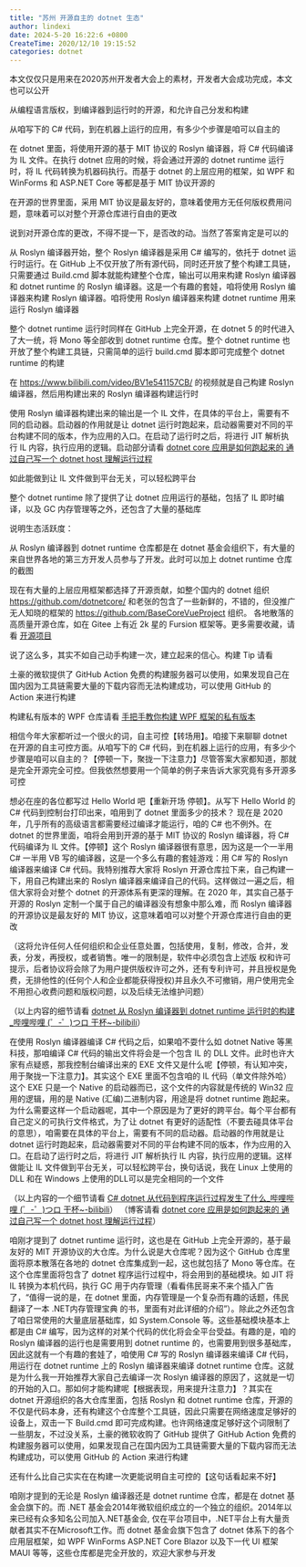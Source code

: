 ```yaml
---
title: "苏州 开源自主的 dotnet 生态"
author: lindexi
date: 2024-5-20 16:22:6 +0800
CreateTime: 2020/12/10 19:15:52
categories: dotnet
---
```


本文仅仅只是用来在2020苏州开发者大会上的素材，开发者大会成功完成，本文也可以公开

<!--more-->


<!-- CreateTime:2020/12/10 19:15:52 -->

从编程语言版权，到编译器到运行时的开源，和允许自己分发和构建

从咱写下的 C# 代码，到在机器上运行的应用，有多少个步骤是咱可以自主的

在 dotnet 里面，将使用开源的基于 MIT 协议的 Roslyn 编译器，将 C# 代码编译为 IL 文件。在执行 dotnet 应用的时候，将会通过开源的 dotnet runtime 运行时，将 IL 代码转换为机器码执行。而基于 dotnet 的上层应用的框架，如 WPF 和 WinForms 和 ASP.NET Core 等都是基于 MIT 协议开源的

在开源的世界里面，采用 MIT 协议是最友好的，意味着使用方无任何版权费用问题，意味着可以对整个开源仓库进行自由的更改

说到对开源仓库的更改，不得不提一下，是否改的动。当然了答案肯定是可以的

从 Roslyn 编译器开始，整个 Roslyn 编译器是采用 C# 编写的，依托于 dotnet 运行时运行。在 GitHub 上不仅开放了所有源代码，同时还开放了整个构建工具链，只需要通过 Build.cmd 脚本就能构建整个仓库，输出可以用来构建 Roslyn 编译器和 dotnet runtime 的 Roslyn 编译器。这是一个有趣的套娃，咱将使用 Roslyn 编译器来构建 Roslyn 编译器。咱将使用 Roslyn 编译器来构建 dotnet runtime 用来运行 Roslyn 编译器

整个 dotnet runtime 运行时同样在 GitHub 上完全开源，在 dotnet 5 的时代进入了大一统，将 Mono 等全部收到 dotnet runtime 仓库。整个 dotnet runtime 也开放了整个构建工具链，只需简单的运行 build.cmd 脚本即可完成整个 dotnet runtime 的构建

在 https://www.bilibili.com/video/BV1e541157CB/ 的视频就是自己构建 Roslyn 编译器，然后用构建出来的 Roslyn 编译器构建运行时




使用 Roslyn 编译器构建出来的输出是一个 IL 文件，在具体的平台上，需要有不同的启动器。启动器的作用就是让 dotnet 运行时跑起来，启动器需要对不同的平台构建不同的版本，作为应用的入口。在启动了运行时之后，将进行 JIT 解析执行 IL 内容，执行应用的逻辑。启动部分请看 [dotnet core 应用是如何跑起来的 通过自己写一个 dotnet host 理解运行过程](https://blog.lindexi.com/post/dotnet-core-%E5%BA%94%E7%94%A8%E6%98%AF%E5%A6%82%E4%BD%95%E8%B7%91%E8%B5%B7%E6%9D%A5%E7%9A%84-%E9%80%9A%E8%BF%87%E8%87%AA%E5%B7%B1%E5%86%99%E4%B8%80%E4%B8%AA-dotnet-host-%E7%90%86%E8%A7%A3%E8%BF%90%E8%A1%8C%E8%BF%87%E7%A8%8B.html )

如此能做到让 IL 文件做到平台无关，可以轻松跨平台





整个 dotnet runtime 除了提供了让 dotnet 应用运行的基础，包括了 IL 即时编译，以及 GC 内存管理等之外，还包含了大量的基础库



说明生态活跃度：

从 Roslyn 编译器到 dotnet runtime 仓库都是在 dotnet 基金会组织下，有大量的来自世界各地的第三方开发人员参与了开发。此时可以加上 dotnet runtime 仓库的截图

现在有大量的上层应用框架都选择了开源贡献，如整个国内的 dotnet 组织 https://github.com/dotnetcore/ 和老张的包含了一些新鲜的，不错的，但没推广无人知晓的框架的 https://github.com/BaseCoreVueProject 组织。 各地散落的高质量开源仓库，如在 Gitee 上有近 2k 星的 Fursion 框架等。更多需要收藏，请看 [开源项目](https://blog.lindexi.com/post/%E5%BC%80%E6%BA%90%E9%A1%B9%E7%9B%AE.html )



说了这么多，其实不如自己动手构建一次，建立起来的信心。构建 Tip 请看

土豪的微软提供了 GitHub Action 免费的构建服务器可以使用，如果发现自己在国内因为工具链需要大量的下载内容而无法构建成功，可以使用 GitHub 的 Action 来进行构建

构建私有版本的 WPF 仓库请看 [手把手教你构建 WPF 框架的私有版本](https://blog.lindexi.com/post/%E6%89%8B%E6%8A%8A%E6%89%8B%E6%95%99%E4%BD%A0%E6%9E%84%E5%BB%BA-WPF-%E6%A1%86%E6%9E%B6%E7%9A%84%E7%A7%81%E6%9C%89%E7%89%88%E6%9C%AC.html )




相信今年大家都听过一个很火的词，自主可控【转场用】。咱接下来聊聊 dotnet 在开源的自主可控方面。从咱写下的 C# 代码，到在机器上运行的应用，有多少个步骤是咱可以自主的？【停顿一下，聚拢一下注意力】尽管答案大家都知道，那就是完全开源完全可控。但我依然想要用一个简单的例子来告诉大家究竟有多开源多可控

想必在座的各位都写过 Hello World 吧【重新开场 停顿】。从写下 Hello World 的 C# 代码到控制台打印出来，咱用到了 dotnet 里面多少的技术？ 现在是 2020 年，几乎所有的高级语言都需要经过编译才能运行，咱的 C# 也不例外。在 dotnet 的世界里面，咱将会用到开源的基于 MIT 协议的 Roslyn 编译器，将 C# 代码编译为 IL 文件。【停顿】这个 Roslyn 编译器很有意思，因为这是一个一半用 C# 一半用 VB 写的编译器，这是一个多么有趣的套娃游戏：用 C# 写的 Roslyn 编译器来编译 C# 代码。我特别推荐大家将 Roslyn 开源仓库拉下来，自己构建一下，用自己构建出来的 Roslyn 编译器来编译自己的代码。这样做过一遍之后，相信大家将会对整个 dotnet 的开源体系有更深的理解。在 2020 年，其实自己基于开源的 Roslyn 定制一个属于自己的编译器没有想象中那么难，而 Roslyn 编译器的开源协议是最友好的 MIT 协议，这意味着咱可以对整个开源仓库进行自由的更改

（这将允许任何人任何组织和企业任意处置，包括使用，复制，修改，合并，发表，分发，再授权，或者销售。唯一的限制是，软件中必须包含上述版 权和许可提示，后者协议将会除了为用户提供版权许可之外，还有专利许可，并且授权是免费，无排他性的(任何个人和企业都能获得授权)并且永久不可撤销，用户使用完全不用担心收费问题和版权问题，以及后续无法维护问题）

（以上内容的细节请看 [dotnet 从 Roslyn 编译器到 dotnet runtime 运行时的构建_哔哩哔哩 (゜-゜)つロ 干杯~-bilibili](https://www.bilibili.com/video/BV1e541157CB )）

在使用 Roslyn 编译器编译 C# 代码之后，如果咱不耍什么如 dotnet Native 等黑科技，那咱编译 C# 代码的输出文件将会是一个包含 IL 的 DLL 文件。此时也许大家有点疑惑，那我控制台编译出来的 EXE 文件又是什么呢【停顿，有认知冲突，用于聚拢一下注意力】。其实这个 EXE 里面不包含咱的 IL 代码（单文件除外哈）这个 EXE 只是一个 Native 的启动器而已，这个文件的内容就是传统的 Win32 应用的逻辑，用的是 Native (汇编)二进制内容，用途是将 dotnet runtime 跑起来。为什么需要这样一个启动器呢，其中一个原因是为了更好的跨平台。每个平台都有自己定义的可执行文件格式，为了让 dotnet 有更好的适配性（不要去碰具体平台的意思），咱需要在具体的平台上，需要有不同的启动器。启动器的作用就是让 dotnet 运行时跑起来，启动器需要对不同的平台构建不同的版本，作为应用的入口。在启动了运行时之后，将进行 JIT 解析执行 IL 内容，执行应用的逻辑。这样做能让 IL 文件做到平台无关，可以轻松跨平台，换句话说，我在 Linux 上使用的 DLL 和在 Windows 上使用的DLL可以是完全相同的一个文件

（以上内容的一个细节请看 [C# dotnet 从代码到程序运行过程发生了什么_哔哩哔哩 (゜-゜)つロ 干杯~-bilibili](https://www.bilibili.com/video/BV1cf4y1e7iC )）
（博客请看 [dotnet core 应用是如何跑起来的 通过自己写一个 dotnet host 理解运行过程](https://blog.lindexi.com/post/dotnet-core-%E5%BA%94%E7%94%A8%E6%98%AF%E5%A6%82%E4%BD%95%E8%B7%91%E8%B5%B7%E6%9D%A5%E7%9A%84-%E9%80%9A%E8%BF%87%E8%87%AA%E5%B7%B1%E5%86%99%E4%B8%80%E4%B8%AA-dotnet-host-%E7%90%86%E8%A7%A3%E8%BF%90%E8%A1%8C%E8%BF%87%E7%A8%8B.html )）

咱刚才提到了 dotnet runtime 运行时，这也是在 GitHub 上完全开源的，基于最友好的 MIT 开源协议的大仓库。为什么说是大仓库呢？因为这个 GitHub 仓库里面将原本散落在各地的 dotnet 仓库集成到一起，这也就包括了 Mono 等仓库。在这个仓库里面将包含了 dotnet 程序运行过程中，将会用到的基础模块。如 JIT 将 IL 转换为本机代码，执行 GC 用于内存管理（看看伟民哥来不来个插入广告了，“值得一说的是，在 dotnet 里面，内存管理是一个复杂而有趣的话题，伟民翻译了一本 .NET内存管理宝典 的书，里面有对此详细的介绍”）。除此之外还包含了咱日常使用的大量底层基础库，如 System.Console 等。这些基础模块基本上都是由 C# 编写，因为这样的对某个代码的优化将会全平台受益。有趣的是，咱的 Roslyn 编译器的运行也是需要用到 dotnet runtime 的，也需要用到很多基础库，因此这就有一个有趣的套娃了，咱使用 C# 写的 Roslyn 编译器来编译 C# 代码，用运行在 dotnet runtime 上的 Roslyn 编译器来编译 dotnet runtime 仓库。这就是为什么我一开始推荐大家自己去编译一次 Roslyn 编译器的原因了，这就是一切的开始的入口。那如何才能构建呢【根据表现，用来提升注意力】？其实在 dotnet 开源组织的各大仓库里面，包括 Roslyn 和 dotnet runtime 仓库，开源的不仅是代码本身，还有构建这个仓库整个工具链，因此只需要在网络速度足够好的设备上，双击一下 Build.cmd 即可完成构建。也许网络速度足够好这个词限制了一些朋友，不过没关系，土豪的微软收购了 GitHub 提供了 GitHub Action 免费的构建服务器可以使用，如果发现自己在国内因为工具链需要大量的下载内容而无法构建成功，可以使用 GitHub 的 Action 来进行构建

还有什么比自己实实在在构建一次更能说明自主可控的【这句话看起来不好】

咱刚才提到的无论是 Roslyn 编译器还是 dotnet runtime 仓库，都是在 dotnet 基金会旗下的。而 .NET 基金会2014年微软组织成立的一个独立的组织。2014年以来已经有众多知名公司加入.NET基金会, 仅在平台项目中，.NET平台上有大量贡献者其实不在Microsoft工作。而 dotnet 基金会旗下包含了 dotnet 体系下的各个应用层框架，如 WPF WinForms ASP.NET Core Blazor 以及下一代 UI 框架 MAUI 等等，这些仓库都是完全开放的，欢迎大家参与开发

